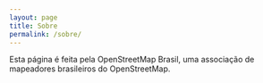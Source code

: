 ```yaml
---
layout: page
title: Sobre
permalink: /sobre/
---
```


Esta página é feita pela OpenStreetMap Brasil, uma associação de mapeadores brasileiros do OpenStreetMap.

